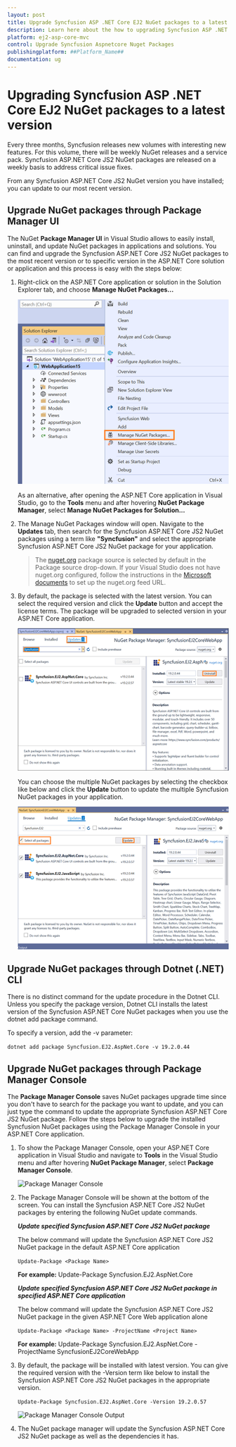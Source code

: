```yaml
---
layout: post
title: Upgrade Syncfusion ASP .NET Core EJ2 NuGet packages to a latest version
description: Learn here about the how to upgrading Syncfusion ASP .NET Core EJ2 NuGet packages to a latest version using NuGet manager and package manager UI.
platform: ej2-asp-core-mvc
control: Upgrade Syncfusion Aspnetcore Nuget Packages
publishingplatform: ##Platform_Name##
documentation: ug
---
```


# Upgrading Syncfusion ASP .NET Core EJ2 NuGet packages to a latest version

Every three months, Syncfusion releases new volumes with interesting new features. For this volume, there will be weekly NuGet releases and a service pack. Syncfusion ASP.NET Core JS2 NuGet packages are released on a weekly basis to address critical issue fixes.

From any Syncfusion ASP.NET Core JS2 NuGet version you have installed; you can update to our most recent version.

## Upgrade NuGet packages through Package Manager UI

The NuGet **Package Manager UI** in Visual Studio allows to easily install, uninstall, and update NuGet packages in applications and solutions. You can find and upgrade the Syncfusion ASP.NET Core JS2 NuGet packages to the most recent version or to specific version in the ASP.NET Core solution or application and this process is easy with the steps below:

1. Right-click on the ASP.NET Core application or solution in the Solution Explorer tab, and choose **Manage NuGet Packages...**

    ![Manage NuGet Packages add-in](images/ManageNuGet.png)

    As an alternative, after opening the ASP.NET Core application in Visual Studio, go to the **Tools** menu and after hovering **NuGet Package Manager**, select **Manage NuGet Packages for Solution...**

2. The Manage NuGet Packages window will open. Navigate to the **Updates** tab, then search for the Syncfusion ASP.NET Core JS2 NuGet packages using a term like **"Syncfusion"** and select the appropriate Syncfusion ASP.NET Core JS2 NuGet package for your application.

    > The [nuget.org](https://api.nuget.org/v3/index.json) package source is selected by default in the Package source drop-down. If your Visual Studio does not have nuget.org configured, follow the instructions in the [Microsoft documents](https://docs.microsoft.com/en-us/nuget/tools/package-manager-ui#package-sources) to set up the nuget.org feed URL.

3. By default, the package is selected with the latest version. You can select the required version and click the **Update** button and accept the license terms. The package will be upgraded to selected version in your ASP.NET Core application.

    ![ASP.NET Core Upgrade](images/NuGetUpgrade.png)

    You can choose the multiple NuGet packages by selecting the checkbox like below and click the **Update** button to update the multiple Syncfusion NuGet packages in your application.

    ![ASP.NET Core Upgrade](images/MultipleNuGetUpgrade.png)

## Upgrade NuGet packages through Dotnet (.NET) CLI

There is no distinct command for the update procedure in the Dotnet CLI. Unless you specify the package version, Dotnet CLI installs the latest version of the Syncfusion ASP.NET Core NuGet packages when you use the dotnet add package command.

To specify a version, add the -v parameter:

```dotnet add package Syncfusion.EJ2.AspNet.Core -v 19.2.0.44```

## Upgrade NuGet packages through Package Manager Console

The **Package Manager Console** saves NuGet packages upgrade time since you don't have to search for the package you want to update, and you can just type the command to update the appropriate Syncfusion ASP.NET Core JS2 NuGet package. Follow the steps below to upgrade the installed Syncfusion NuGet packages using the Package Manager Console in your ASP.NET Core application.

1. To show the Package Manager Console, open your ASP.NET Core application in Visual Studio and navigate to **Tools** in the Visual Studio menu and after hovering **NuGet Package Manager**, select **Package Manager Console**.

    ![Package Manager Console](images/console.png)

2. The Package Manager Console will be shown at the bottom of the screen. You can install the Syncfusion ASP.NET Core JS2 NuGet packages by entering the following NuGet update commands.

    ***Update specified Syncfusion ASP.NET Core JS2 NuGet package***

    The below command will update the Syncfusion ASP.NET Core JS2 NuGet package in the default ASP.NET Core application

    ```Update-Package <Package Name>```

    **For example:** Update-Package Syncfusion.EJ2.AspNet.Core

    ***Update specified Syncfusion ASP.NET Core JS2 NuGet package in specified ASP.NET Core application***

    The below command will update the Syncfusion ASP.NET Core JS2 NuGet package in the given ASP.NET Core Web application alone

    ```Update-Package <Package Name> -ProjectName <Project Name>```

    **For example:** Update-Package Syncfusion.EJ2.AspNet.Core -ProjectName SyncfusionEJ2CoreWebApp

3. By default, the package will be installed with latest version. You can give the required version with the -Version term like below to install the Syncfusion ASP.NET Core JS2 NuGet packages in the appropriate version.

    ```Update-Package Syncfusion.EJ2.AspNet.Core -Version 19.2.0.57```

    ![Package Manager Console Output](images/UpdateConsole.png)

4. The NuGet package manager will update the Syncfusion ASP.NET Core JS2 NuGet package as well as the dependencies it has.